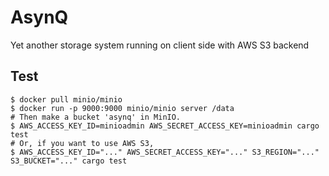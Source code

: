 # AsynQ
Yet another storage system running on client side with AWS S3 backend

## Test

```
$ docker pull minio/minio
$ docker run -p 9000:9000 minio/minio server /data
# Then make a bucket 'asynq' in MinIO.
$ AWS_ACCESS_KEY_ID=minioadmin AWS_SECRET_ACCESS_KEY=minioadmin cargo test
# Or, if you want to use AWS S3,
$ AWS_ACCESS_KEY_ID="..." AWS_SECRET_ACCESS_KEY="..." S3_REGION="..." S3_BUCKET="..." cargo test
```
